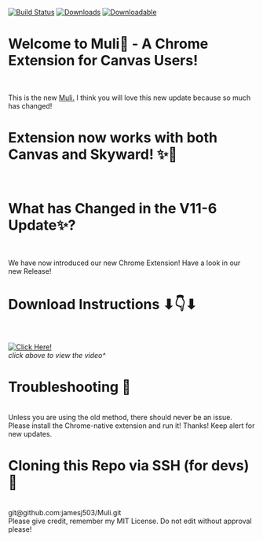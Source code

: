 [![Build Status](https://travis-ci.org/jamesj503/Muli.svg?branch=main)](https://travis-ci.org/github/jamesj503/Muli)
[![Downloads](https://travis-ci.com/github/jamesj503/Muli)](https://img.shields.io/github/v/release/jamesj503/muli?color=bl&include_prereleases&label=latest%20release&style=plastic)
[![Downloadable](https://github.com/jamesj503/Muli)](https://img.shields.io/badge/downloads-1.2K-orange)
# Welcome to Muli👏 - A Chrome Extension for Canvas Users!
<br>

This is the new [Muli.](https://github.com/jamesj503/Muli/releases) I think you will love this new update because so much has changed!
<br>

# Extension now works with both Canvas and Skyward! ✨🎉
<br>

# What has Changed in the V11-6 Update✨?
<br>

We have now introduced our new Chrome Extension! Have a look in our new Release!
<br>

# Download Instructions ⬇👇⬇
<br>

[![Click Here!](http://img.youtube.com/vi/aniDeL926mQ/0.jpg)](http://www.youtube.com/watch?v=aniDeL926mQ "How to Install a Chrome Extension from GitHub")
<br>
*click above to view the video^*
<br>

# Troubleshooting 🔫

<br>
Unless you are using the old method, there should never be an issue. Please install the Chrome-native extension and run it! Thanks! Keep alert for new updates.
<br>

# Cloning this Repo via SSH (for devs) 🎁
<br>
git@github.com:jamesj503/Muli.git
<br>
Please give credit, remember my MIT License. Do not edit without approval please!
